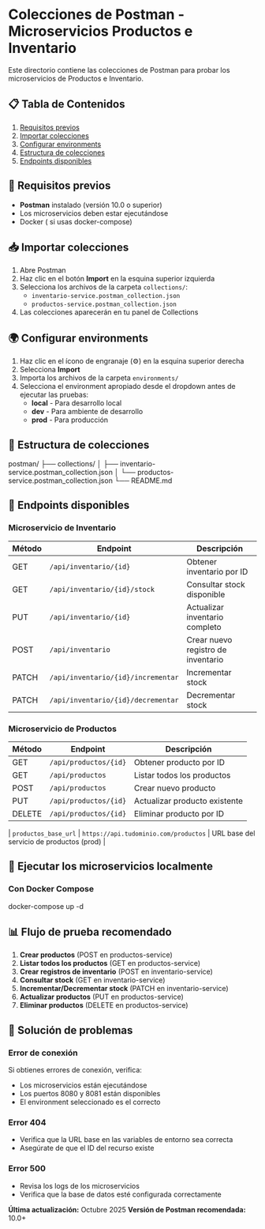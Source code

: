 # Colecciones de Postman - Microservicios Productos e Inventario

Este directorio contiene las colecciones de Postman para probar los microservicios de Productos e Inventario.

## 📋 Tabla de Contenidos

1. [Requisitos previos](#requisitos-previos)
2. [Importar colecciones](#importar-colecciones)
3. [Configurar environments](#configurar-environments)
4. [Estructura de colecciones](#estructura-de-colecciones)
5. [Endpoints disponibles](#endpoints-disponibles)

## 🔧 Requisitos previos

- **Postman** instalado (versión 10.0 o superior)
- Los microservicios deben estar ejecutándose
- Docker ( si usas docker-compose)

## 📥 Importar colecciones

1. Abre Postman
2. Haz clic en el botón **Import** en la esquina superior izquierda
3. Selecciona los archivos de la carpeta `collections/`:
   - `inventario-service.postman_collection.json`
   - `productos-service.postman_collection.json`
4. Las colecciones aparecerán en tu panel de Collections

## 🌍 Configurar environments

1. Haz clic en el ícono de engranaje (⚙️) en la esquina superior derecha
2. Selecciona **Import**
3. Importa los archivos de la carpeta `environments/`
4. Selecciona el environment apropiado desde el dropdown antes de ejecutar las pruebas:
   - **local** - Para desarrollo local
   - **dev** - Para ambiente de desarrollo
   - **prod** - Para producción

## 📂 Estructura de colecciones

postman/
├── collections/
│ ├── inventario-service.postman_collection.json
│ └── productos-service.postman_collection.json
└── README.md

## 🚀 Endpoints disponibles

### Microservicio de Inventario

| Método | Endpoint | Descripción |
|--------|----------|-------------|
| GET | `/api/inventario/{id}` | Obtener inventario por ID |
| GET | `/api/inventario/{id}/stock` | Consultar stock disponible |
| PUT | `/api/inventario/{id}` | Actualizar inventario completo |
| POST | `/api/inventario` | Crear nuevo registro de inventario |
| PATCH | `/api/inventario/{id}/incrementar` | Incrementar stock |
| PATCH | `/api/inventario/{id}/decrementar` | Decrementar stock |

### Microservicio de Productos

| Método | Endpoint | Descripción |
|--------|----------|-------------|
| GET | `/api/productos/{id}` | Obtener producto por ID |
| GET | `/api/productos` | Listar todos los productos |
| POST | `/api/productos` | Crear nuevo producto |
| PUT | `/api/productos/{id}` | Actualizar producto existente |
| DELETE | `/api/productos/{id}` | Eliminar producto por ID |

| `productos_base_url` | `https://api.tudominio.com/productos` | URL base del servicio de productos (prod) |

## 🏃 Ejecutar los microservicios localmente

### Con Docker Compose

docker-compose up -d

## 📊 Flujo de prueba recomendado

1. **Crear productos** (POST en productos-service)
2. **Listar todos los productos** (GET en productos-service)
3. **Crear registros de inventario** (POST en inventario-service)
4. **Consultar stock** (GET en inventario-service)
5. **Incrementar/Decrementar stock** (PATCH en inventario-service)
6. **Actualizar productos** (PUT en productos-service)
7. **Eliminar productos** (DELETE en productos-service)

## 🐛 Solución de problemas

### Error de conexión

Si obtienes errores de conexión, verifica:
- Los microservicios están ejecutándose
- Los puertos 8080 y 8081 están disponibles
- El environment seleccionado es el correcto

### Error 404

- Verifica que la URL base en las variables de entorno sea correcta
- Asegúrate de que el ID del recurso existe

### Error 500

- Revisa los logs de los microservicios
- Verifica que la base de datos esté configurada correctamente

**Última actualización:** Octubre 2025
**Versión de Postman recomendada:** 10.0+
